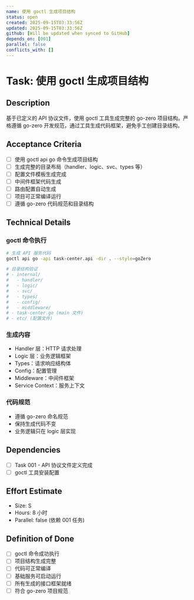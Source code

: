 ```yaml
---
name: 使用 goctl 生成项目结构
status: open
created: 2025-09-15T03:33:56Z
updated: 2025-09-15T03:33:56Z
github: [Will be updated when synced to GitHub]
depends_on: [001]
parallel: false
conflicts_with: []
---
```


# Task: 使用 goctl 生成项目结构

## Description
基于已定义的 API 协议文件，使用 goctl 工具生成完整的 go-zero 项目结构。严格遵循 go-zero 开发规范，通过工具生成代码框架，避免手工创建目录结构。

## Acceptance Criteria
- [ ] 使用 goctl api go 命令生成项目结构
- [ ] 生成完整的目录布局（handler、logic、svc、types 等）
- [ ] 配置文件模板生成完成
- [ ] 中间件框架代码生成
- [ ] 路由配置自动生成
- [ ] 项目可正常编译运行
- [ ] 遵循 go-zero 代码规范和目录结构

## Technical Details
### goctl 命令执行
```bash
# 生成 API 服务代码
goctl api go -api task-center.api -dir . --style=goZero

# 目录结构验证
# - internal/
#   - handler/
#   - logic/
#   - svc/
#   - types/
#   - config/
#   - middleware/
# - task-center.go (main 文件)
# - etc/ (配置文件)
```

### 生成内容
- Handler 层：HTTP 请求处理
- Logic 层：业务逻辑框架
- Types：请求响应结构体
- Config：配置管理
- Middleware：中间件框架
- Service Context：服务上下文

### 代码规范
- 遵循 go-zero 命名规范
- 保持生成代码不变
- 业务逻辑只在 logic 层实现

## Dependencies
- [ ] Task 001 - API 协议文件定义完成
- [ ] goctl 工具安装配置

## Effort Estimate
- Size: S
- Hours: 8 小时
- Parallel: false (依赖 001 任务)

## Definition of Done
- [ ] goctl 命令成功执行
- [ ] 项目结构生成完整
- [ ] 代码可正常编译
- [ ] 基础服务可启动运行
- [ ] 所有生成的接口框架就绪
- [ ] 符合 go-zero 项目规范